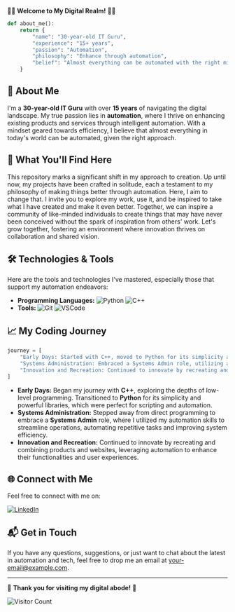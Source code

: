 👨‍💻 **Welcome to My Digital Realm!** 👨‍💻

```python
def about_me():
    return {
        "name": "30-year-old IT Guru",
        "experience": "15+ years",
        "passion": "Automation",
        "philosophy": "Enhance through automation",
        "belief": "Almost everything can be automated with the right mindset"
    }
```

## 🚀 About Me

I'm a **30-year-old IT Guru** with over **15 years** of navigating the digital landscape. My true passion lies in **automation**, where I thrive on enhancing existing products and services through intelligent automation. With a mindset geared towards efficiency, I believe that almost everything in today's world can be automated, given the right approach.

## 🌟 What You'll Find Here

This repository marks a significant shift in my approach to creation. Up until now, my projects have been crafted in solitude, each a testament to my philosophy of making things better through automation. Here, I aim to change that. I invite you to explore my work, use it, and be inspired to take what I have created and make it even better. Together, we can inspire a community of like-minded individuals to create things that may have never been conceived without the spark of inspiration from others' work. Let's grow together, fostering an environment where innovation thrives on collaboration and shared vision.

## 🛠️ Technologies & Tools

Here are the tools and technologies I've mastered, especially those that support my automation endeavors:

- **Programming Languages:** ![Python](https://img.shields.io/badge/-Python-3776AB?style=flat-square&logo=python&logoColor=white) ![C++](https://img.shields.io/badge/-C%2B%2B-00599C?style=flat-square&logo=c%2B%2B&logoColor=white)
- **Tools:** ![Git](https://img.shields.io/badge/-Git-F05032?style=flat-square&logo=git&logoColor=white) ![VSCode](https://img.shields.io/badge/-VSCode-007ACC?style=flat-square&logo=visual-studio-code&logoColor=white)

## 📈 My Coding Journey

```python
journey = [
    "Early Days: Started with C++, moved to Python for its simplicity and powerful libraries.",
    "Systems Administration: Embraced a Systems Admin role, utilizing automation to streamline operations.",
    "Innovation and Recreation: Continued to innovate by recreating and combining products and websites."
]
```

- **Early Days:** Began my journey with **C++**, exploring the depths of low-level programming. Transitioned to **Python** for its simplicity and powerful libraries, which were perfect for scripting and automation.
- **Systems Administration:** Stepped away from direct programming to embrace a **Systems Admin** role, where I utilized my automation skills to streamline operations, automating repetitive tasks and improving system efficiency.
- **Innovation and Recreation:** Continued to innovate by recreating and combining products and websites, leveraging automation to enhance their functionalities and user experiences.

## 🌐 Connect with Me

Feel free to connect with me on:

[![LinkedIn](https://img.shields.io/badge/-LinkedIn-0077B5?style=flat-square&logo=linkedin&logoColor=white)](https://www.linkedin.com/)

## 📬 Get in Touch

If you have any questions, suggestions, or just want to chat about the latest in automation and tech, feel free to drop me an email at [your-email@example.com](mailto:your-email@example.com).

---

🌟 **Thank you for visiting my digital abode!** 🌟

![Visitor Count](https://visitor-badge.glitch.me/badge?page_id=your-github-username.your-repo)
